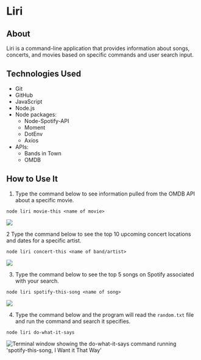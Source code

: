 # Liri

## About 

Liri is a command-line application that provides information about songs, concerts, and movies based on specific commands and user search input. 

## Technologies Used 

* Git 
* GitHub
* JavaScript
* Node.js
* Node packages: 
    * Node-Spotify-API
    * Moment 
    * DotEnv
    * Axios 
* APIs: 
    * Bands in Town
    * OMDB


## How to Use It

1. Type the command below to see information pulled from the OMDB API about a specific movie. 

```node liri movie-this <name of movie>```

<img src="images/movie-this.png">

2 Type the command below to see the top 10 upcoming concert locations and dates for a specific artist.

```node liri concert-this <name of band/artist>```

<img src="images/concert-this.png">

3. Type the command below to see the top 5 songs on Spotify associated with your search. 

```node liri spotify-this-song <name of song>```

<img src="images/spotify-this-song.png">

4. Type the command below and the program will read the `random.txt` file and run the command and search it specifies. 

```node liri do-what-it-says```

<img src="images/do-what-it-says.png" alt="Terminal window showing the do-what-it-says command running 'spotify-this-song, I Want it That Way'">
